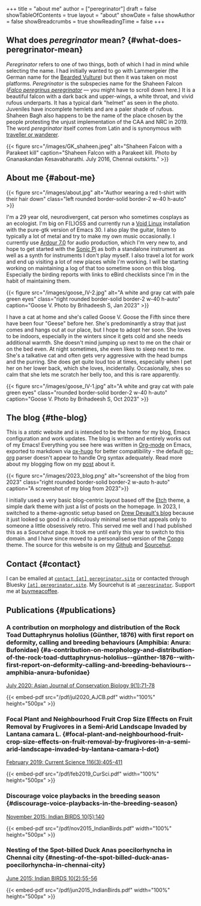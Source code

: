 +++
title = "about me"
author = ["peregrinator"]
draft = false
showTableOfContents = true
layout = "about"
showDate = false
showAuthor = false
showBreadcrumbs = true
showReadingTime = false
+++

## What does _peregrinator_ mean? {#what-does-peregrinator-mean}

_Peregrinator_ refers to one of two things, both of which I had in mind
while selecting the name. I had initially wanted to go with
Lammergeier (the German name for the [Bearded Vulture](https://birdsoftheworld.org/bow/species/lammer1/cur/introduction)) but then it was
taken on most platforms. _Peregrinator_ is the subspecies name for the
Shaheen Falcon (_[Falco peregrinus peregrinator](https://birdsoftheworld.org/bow/species/perfal/cur/systematics#subsp)_ — you might have to
scroll down here.) It is a beautiful falcon with a dark back and
upper-wings, a white throat, and vivid rufous underparts. It has a
typical dark "helmet" as seen in the photo. Juveniles have incomplete
hemlets and are a paler shade of rufous. Shaheen Bagh also happens to
be the name of the place chosen by the people protesting the unjust
implementation of the CAA and NRC in 2019. The word _peregrinator_
itself comes from Latin and is synonymous with [traveller or wanderer](https://www.merriam-webster.com/dictionary/peregrinator).

{{< figure src="/images/GK_shaheen.jpeg" alt="Shaheen Falcon with a Parakeet kill" caption="Shaheen Falcon with a Parakeet kill. Photo by Gnanaskandan Kesavabharathi. July 2016, Chennai outskirts." >}}


## About me {#about-me}

{{< figure src="/images/about.jpg" alt="Author wearing a red t-shirt with their hair down" class="left rounded border-solid border-2 w-40 h-auto" >}}

I'm a 29 year old, neurodivergent, cat person who sometimes cosplays
as an ecologist. I'm big on F(L)OSS and currently run a [Void Linux](https://voidlinux.org)
installation with the pure-gtk version of Emacs 30. I also play the
guitar, listen to typically a lot of metal and try to make my own
music occasionally. I currently use [Ardour 7.0](https://ardour.org) for audio production,
which I'm very new to, and hope to get started with the [Sonic Pi](https://sonic-pi.net) as
both a standalone instrument as well as a synth for instruments I
don't play myself. I also travel a lot for work and end up visiting a
lot of new places while I'm working. I will be starting working on
maintaining a log of that too sometime soon on this blog. Especially
the birding reports with links to eBird checklists since I'm in the
habit of maintaining them.

{{< figure src="/images/goose_IV-2.jpg" alt="A white and gray cat with pale green eyes" class="right rounded border-solid border-2 w-40 h-auto" caption="Goose V. Photo by Brihadeesh S, Jan 2023" >}}

I have a cat at home and she's called Goose V. Goose the Fifth since
there have been four "Geese" before her. She's predominantly a stray
that just comes and hangs out at our place, but I hope to adopt her
soon. She loves to be indoors, especially in the winters since it gets
cold and she needs additional warmth. She doesn't mind jumping up next
to me on the chair or on the bed even. At night sometimes, she even
likes to sleep next to me. She's a talkative cat and often gets very
aggressive with the head bumps and the purring. She does get quite
loud too at times, especially when I pet her on her lower back, which
she loves, incidentally. Occasionally, shes so calm that she lets me
scratch her belly too, and this is rare apparently.

{{< figure src="/images/goose_IV-1.jpg" alt="A white and gray cat with pale green eyes" class="rounded border-solid border-2 w-40 h-auto" caption="Goose V. Photo by Brihadeesh S, Oct 2023" >}}


## The blog {#the-blog}

This is a _static_ website and is intended to be the home for my blog,
Emacs configuration and work updates. The blog is written and entirely
works out of my Emacs! Everything you see here was written in [Org-mode](https:orgmode.org)
on Emacs, exported to markdown via [ox-hugo](https://github.com/kaushalmodi/ox-hugo) for better compatibility -
the default [go-org](https://github.com/niklasfasching/go-org) parser doesn't appear to handle Org syntax
adequately. Read more about my blogging flow on my [post](/blog/2022/12/hugo-org-and-starting-over-at-a-new-blog.html) about it.

{{< figure src="/images/2023_blog.png" alt="screenshot of the blog from 2023" class="right rounded border-solid border-2 w-auto h-auto" caption="A screenshot of my blog from 2023">}}

I initially used a very basic blog-centric layout based off the [Etch](https://github.com/LukasJoswiak/etch/)
theme, a simple dark theme with just a list of posts on the homepage.
In 2023, I switched to a theme-agnostic setup based on [Drew Devault's
blog](https://drewdevault.com) because it just looked so good in a ridiculously minimal sense
that appeals only to someone a little obsessively retro. This served
me well and I had published this as a Sourcehut page. It took me until
early this year to switch to this domain. and I have since moved to a
personalised version of the [Congo](https://github.com/jpanther/congo) theme. The source for this website
is on my [Github](https://github.com/brihadeesh/peregrinator.site) and [Sourcehut](https://git.sr.ht/~peregrinator/emacs.peregrinator.site).


## Contact {#contact}

I can be emailed at [`contact [at] peregrinator.site`](mailto:contact@peregrinator.site) or contacted
through Bluesky [`[at] peregrinator.site`](https://bsky.app/profile/peregrinator.site). My Sourcehut is at
[`~peregrinator`](https://git.sr.ht/~peregrinator). Support me at [buymeacoffee](https://www.buymeacoffee.com/peregrinator).


## Publications {#publications}


### A contribution on morphology and distribution of the Rock Toad Duttaphrynus hololius (Günther, 1876) with first report on deformity, calling and breeding behaviours (Amphibia: Anura: Bufonidae) {#a-contribution-on-morphology-and-distribution-of-the-rock-toad-duttaphrynus-hololius--günther-1876--with-first-report-on-deformity-calling-and-breeding-behaviours--amphibia-anura-bufonidae}

[July 2020: Asian Journal of Conservation Biology 9(1):71-78](https://ajcb.in/archive_july_20.php)

{{< embed-pdf src="/pdf/jul2020_AJCB.pdf" width="100%" height="500px" >}}


### Focal Plant and Neighbourhood Fruit Crop Size Effects on Fruit Removal by Frugivores in a Semi-Arid Landscape Invaded by Lantana camara L. {#focal-plant-and-neighbourhood-fruit-crop-size-effects-on-fruit-removal-by-frugivores-in-a-semi-arid-landscape-invaded-by-lantana-camara-l-dot}

[February 2019: Current Science 116(3):405-411](https://www.jstor.org/stable/e27137849)

{{< embed-pdf src="/pdf/feb2019_CurSci.pdf" width="100%" height="500px" >}}


### Discourage voice playbacks in the breeding season {#discourage-voice-playbacks-in-the-breeding-season}

[November 2015: Indian BIRDS 10(5):140](https://indianbirds.in/vol-10-no-5/)

{{< embed-pdf src="/pdf/nov2015_IndianBirds.pdf" width="100%" height="500px" >}}


### Nesting of the Spot-billed Duck Anas poecilorhyncha in Chennai city {#nesting-of-the-spot-billed-duck-anas-poecilorhyncha-in-chennai-city}

[June 2015: Indian BIRDS 10(2):55-56](https://indianbirds.in/vol-10-no-2/)

{{< embed-pdf src="/pdf/jun2015_IndianBirds.pdf" width="100%" height="500px" >}}
